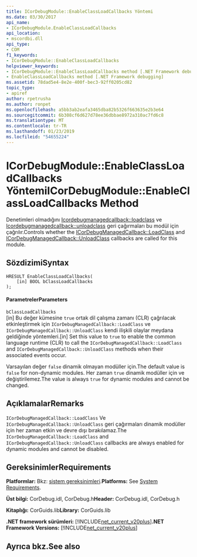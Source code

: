 ```yaml
---
title: ICorDebugModule::EnableClassLoadCallbacks Yöntemi
ms.date: 03/30/2017
api_name:
- ICorDebugModule.EnableClassLoadCallbacks
api_location:
- mscordbi.dll
api_type:
- COM
f1_keywords:
- ICorDebugModule::EnableClassLoadCallbacks
helpviewer_keywords:
- ICorDebugModule::EnableClassLoadCallbacks method [.NET Framework debugging]
- EnableClassLoadCallbacks method [.NET Framework debugging]
ms.assetid: 78dad5e4-8e2e-400f-bec3-92ff0205cd82
topic_type:
- apiref
author: rpetrusha
ms.author: ronpet
ms.openlocfilehash: a5bb3ab2eafa3465dba82b5326f663635e2b3e64
ms.sourcegitcommit: 6b308cf6d627d78ee36dbbae8972a310ac7fd6c8
ms.translationtype: MT
ms.contentlocale: tr-TR
ms.lasthandoff: 01/23/2019
ms.locfileid: "54655224"
---
```

# <a name="icordebugmoduleenableclassloadcallbacks-method"></a><span data-ttu-id="2fc9b-102">ICorDebugModule::EnableClassLoadCallbacks Yöntemi</span><span class="sxs-lookup"><span data-stu-id="2fc9b-102">ICorDebugModule::EnableClassLoadCallbacks Method</span></span>
<span data-ttu-id="2fc9b-103">Denetimleri olmadığını [Icordebugmanagedcallback::loadclass](../../../../docs/framework/unmanaged-api/debugging/icordebugmanagedcallback-loadclass-method.md) ve [Icordebugmanagedcallback::unloadclass](../../../../docs/framework/unmanaged-api/debugging/icordebugmanagedcallback-unloadclass-method.md) geri çağırmaları bu modül için çağrılır.</span><span class="sxs-lookup"><span data-stu-id="2fc9b-103">Controls whether the [ICorDebugManagedCallback::LoadClass](../../../../docs/framework/unmanaged-api/debugging/icordebugmanagedcallback-loadclass-method.md) and [ICorDebugManagedCallback::UnloadClass](../../../../docs/framework/unmanaged-api/debugging/icordebugmanagedcallback-unloadclass-method.md) callbacks are called for this module.</span></span>  
  
## <a name="syntax"></a><span data-ttu-id="2fc9b-104">Sözdizimi</span><span class="sxs-lookup"><span data-stu-id="2fc9b-104">Syntax</span></span>  
  
```  
HRESULT EnableClassLoadCallbacks(  
    [in] BOOL bClassLoadCallbacks  
);  
```  
  
#### <a name="parameters"></a><span data-ttu-id="2fc9b-105">Parametreler</span><span class="sxs-lookup"><span data-stu-id="2fc9b-105">Parameters</span></span>  
 `bClassLoadCallbacks`  
 <span data-ttu-id="2fc9b-106">[in] Bu değer kümesine `true` ortak dil çalışma zamanı (CLR) çağrılacak etkinleştirmek için `ICorDebugManagedCallback::LoadClass` ve `ICorDebugManagedCallback::UnloadClass` kendi ilişkili olaylar meydana geldiğinde yöntemleri.</span><span class="sxs-lookup"><span data-stu-id="2fc9b-106">[in] Set this value to `true` to enable the common language runtime (CLR) to call the `ICorDebugManagedCallback::LoadClass` and `ICorDebugManagedCallback::UnloadClass` methods when their associated events occur.</span></span>  
  
 <span data-ttu-id="2fc9b-107">Varsayılan değer `false` dinamik olmayan modüller için.</span><span class="sxs-lookup"><span data-stu-id="2fc9b-107">The default value is `false` for non-dynamic modules.</span></span> <span data-ttu-id="2fc9b-108">Her zaman `true` dinamik modüller için ve değiştirilemez.</span><span class="sxs-lookup"><span data-stu-id="2fc9b-108">The value is always `true` for dynamic modules and cannot be changed.</span></span>  
  
## <a name="remarks"></a><span data-ttu-id="2fc9b-109">Açıklamalar</span><span class="sxs-lookup"><span data-stu-id="2fc9b-109">Remarks</span></span>  
 <span data-ttu-id="2fc9b-110">`ICorDebugManagedCallback::LoadClass` Ve `ICorDebugManagedCallback::UnloadClass` geri çağırmaları dinamik modüller için her zaman etkin ve devre dışı bırakılamaz.</span><span class="sxs-lookup"><span data-stu-id="2fc9b-110">The `ICorDebugManagedCallback::LoadClass` and `ICorDebugManagedCallback::UnloadClass` callbacks are always enabled for dynamic modules and cannot be disabled.</span></span>  
  
## <a name="requirements"></a><span data-ttu-id="2fc9b-111">Gereksinimler</span><span class="sxs-lookup"><span data-stu-id="2fc9b-111">Requirements</span></span>  
 <span data-ttu-id="2fc9b-112">**Platformlar:** Bkz: [sistem gereksinimleri](../../../../docs/framework/get-started/system-requirements.md).</span><span class="sxs-lookup"><span data-stu-id="2fc9b-112">**Platforms:** See [System Requirements](../../../../docs/framework/get-started/system-requirements.md).</span></span>  
  
 <span data-ttu-id="2fc9b-113">**Üst bilgi:** CorDebug.idl, CorDebug.h</span><span class="sxs-lookup"><span data-stu-id="2fc9b-113">**Header:** CorDebug.idl, CorDebug.h</span></span>  
  
 <span data-ttu-id="2fc9b-114">**Kitaplığı:** CorGuids.lib</span><span class="sxs-lookup"><span data-stu-id="2fc9b-114">**Library:** CorGuids.lib</span></span>  
  
 <span data-ttu-id="2fc9b-115">**.NET framework sürümleri:** [!INCLUDE[net_current_v20plus](../../../../includes/net-current-v20plus-md.md)]</span><span class="sxs-lookup"><span data-stu-id="2fc9b-115">**.NET Framework Versions:** [!INCLUDE[net_current_v20plus](../../../../includes/net-current-v20plus-md.md)]</span></span>  
  
## <a name="see-also"></a><span data-ttu-id="2fc9b-116">Ayrıca bkz.</span><span class="sxs-lookup"><span data-stu-id="2fc9b-116">See also</span></span>


